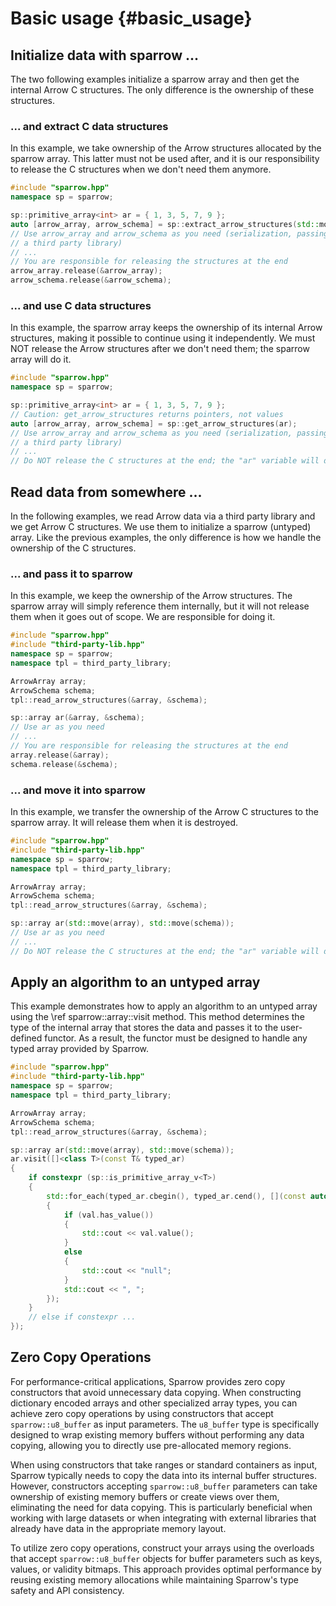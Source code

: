 Basic usage               {#basic_usage}
===========

Initialize data with sparrow ...
--------------------------------

The two following examples initialize a sparrow array and then get the
internal Arrow C structures. The only difference is the ownership of
these structures.

### ... and extract C data structures

In this example, we take ownership of the Arrow structures allocated
by the sparrow array. This latter must not be used after, and it is our
responsibility to release the C structures when we don't need them anymore.

```cpp
#include "sparrow.hpp"
namespace sp = sparrow;

sp::primitive_array<int> ar = { 1, 3, 5, 7, 9 };
auto [arrow_array, arrow_schema] = sp::extract_arrow_structures(std::move(ar));
// Use arrow_array and arrow_schema as you need (serialization, passing them to
// a third party library)
// ...
// You are responsible for releasing the structures at the end
arrow_array.release(&arrow_array);
arrow_schema.release(&arrow_schema);
```

### ... and use C data structures

In this example, the sparrow array keeps the ownership of its internal Arrow
structures, making it possible to continue using it independently. We must
NOT release the Arrow structures after we don't need them; the sparrow array
will do it.

```cpp
#include "sparrow.hpp"
namespace sp = sparrow;

sp::primitive_array<int> ar = { 1, 3, 5, 7, 9 };
// Caution: get_arrow_structures returns pointers, not values
auto [arrow_array, arrow_schema] = sp::get_arrow_structures(ar);
// Use arrow_array and arrow_schema as you need (serialization, passing them to
// a third party library)
// ...
// Do NOT release the C structures at the end; the "ar" variable will do it for you
```

Read data from somewhere ...
----------------------------

In the following examples, we read Arrow data via a third party library and we get
Arrow C structures. We use them to initialize a sparrow (untyped) array. Like the
previous examples, the only difference is how we handle the ownership of the C
structures.

### ... and pass it to sparrow

In this example, we keep the ownership of the Arrow structures. The sparrow array
will simply reference them internally, but it will not release them when it goes out
of scope. We are responsible for doing it.

```cpp
#include "sparrow.hpp"
#include "third-party-lib.hpp"
namespace sp = sparrow;
namespace tpl = third_party_library;

ArrowArray array;
ArrowSchema schema;
tpl::read_arrow_structures(&array, &schema);

sp::array ar(&array, &schema);
// Use ar as you need
// ...
// You are responsible for releasing the structures at the end
array.release(&array);
schema.release(&schema);
```

### ... and move it into sparrow

In this example, we transfer the ownership of the Arrow C structures
to the sparrow array. It will release them when it is destroyed.

```cpp
#include "sparrow.hpp"
#include "third-party-lib.hpp"
namespace sp = sparrow;
namespace tpl = third_party_library;

ArrowArray array;
ArrowSchema schema;
tpl::read_arrow_structures(&array, &schema);

sp::array ar(std::move(array), std::move(schema));
// Use ar as you need
// ...
// Do NOT release the C structures at the end; the "ar" variable will do it for you
```

Apply an algorithm to an untyped array
--------------------------------------

This example demonstrates how to apply an algorithm to an untyped array using the
\ref sparrow::array::visit method. This method determines the type of the internal array that
stores the data and passes it to the user-defined functor. As a result, the functor must
be designed to handle any typed array provided by Sparrow.

```cpp
#include "sparrow.hpp"
#include "third-party-lib.hpp"
namespace sp = sparrow;
namespace tpl = third_party_library;

ArrowArray array;
ArrowSchema schema;
tpl::read_arrow_structures(&array, &schema);

sp::array ar(std::move(array), std::move(schema));
ar.visit([]<class T>(const T& typed_ar)
{
    if constexpr (sp::is_primitive_array_v<T>)
    {
        std::for_each(typed_ar.cbegin(), typed_ar.cend(), [](const auto& val)
        {
            if (val.has_value())
            {
                std::cout << val.value();
            }
            else
            {
                std::cout << "null";
            }
            std::cout << ", ";
        });
    }
    // else if constexpr ...
});
```

Zero Copy Operations
--------------------

For performance-critical applications, Sparrow provides zero copy constructors that avoid unnecessary data copying. When constructing dictionary encoded arrays and other specialized array types, you can achieve zero copy operations by using constructors that accept `sparrow::u8_buffer` as input parameters. The `u8_buffer` type is specifically designed to wrap existing memory buffers without performing any data copying, allowing you to directly use pre-allocated memory regions.

When using constructors that take ranges or standard containers as input, Sparrow typically needs to copy the data into its internal buffer structures. However, constructors accepting `sparrow::u8_buffer` parameters can take ownership of existing memory buffers or create views over them, eliminating the need for data copying. This is particularly beneficial when working with large datasets or when integrating with external libraries that already have data in the appropriate memory layout.

To utilize zero copy operations, construct your arrays using the overloads that accept `sparrow::u8_buffer` objects for buffer parameters such as keys, values, or validity bitmaps. This approach provides optimal performance by reusing existing memory allocations while maintaining Sparrow's type safety and API consistency.

